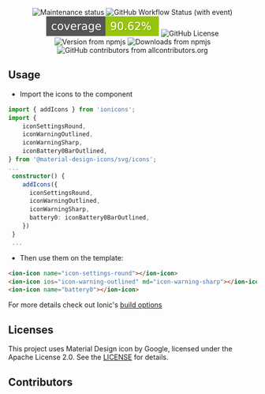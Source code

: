 <p align="center">
  <img 
      alt="Maintenance status"
      src="https://img.shields.io/maintenance/yes/2025?style=flat-square">
  <a
    href="https://github.com/robsonos/npm-packages/actions/workflows/ci.yml"
    style="color: inherit; text-decoration: none;">
    <img
      alt="GitHub Workflow Status (with event)"
      src="https://img.shields.io/github/actions/workflow/status/robsonos/npm-packages/ci.yml?style=flat-square">
  </a>
   <img
      alt="Code coverage badge"
      src="https://raw.githubusercontent.com/robsonos/npm-packages/refs/heads/main/packages/ionic-mdi/docs/coverage/badge.svg">
  <a
    href="https://www.npmjs.com/package/@robsonos/ionic-mdi"
    style="color: inherit; text-decoration: none;">
    <img 
      alt="GitHub License"
      src="https://img.shields.io/npm/l/@robsonos/ionic-mdi?style=flat-square">
  </a>
  <br />
  <a
    href="https://www.npmjs.com/package/@robsonos/ionic-mdi"
    style="color: inherit; text-decoration: none;">
    <img
      alt="Version from npmjs"
      src="https://img.shields.io/npm/v/@robsonos/ionic-mdi?style=flat-square">
  </a>
  <a
    href="https://www.npmjs.com/package/@robsonos/ionic-mdi"
    style="color: inherit; text-decoration: none;">
    <img
      alt="Downloads from npmjs"
      src="https://img.shields.io/npm/dw/@robsonos/ionic-mdi?style=flat-square">
  </a>
  <a
    href="#contributors"
    style="color: inherit; text-decoration: none;">  
    <img
        alt="GitHub contributors from allcontributors.org"
        src="https://img.shields.io/github/all-contributors/robsonos/npm-packages?style=flat-square">
  </a>
</p>

## Usage

- Import the icons to the component

```typescript
import { addIcons } from 'ionicons';
import {
    iconSettingsRound,
    iconWarningOutlined,
    iconWarningSharp,
    iconBattery0BarOutlined,
} from '@material-design-icons/svg/icons';
...
 constructor() {
    addIcons({
      iconSettingsRound,
      iconWarningOutlined,
      iconWarningSharp,
      battery0: iconBattery0BarOutlined,
    })
 }
 ...
```

- Then use them on the template:

```html
<ion-icon name="icon-settings-round"></ion-icon>
<ion-icon ios="icon-warning-outlined" md="icon-warning-sharp"></ion-icon>
<ion-icon name="battery0"></ion-icon>
```

For more details check out Ionic's [build options](https://ionicframework.com/docs/angular/build-options)

## Licenses

This project uses Material Design icon by Google, licensed under the Apache License 2.0. See the [LICENSE](LICENSE) for details.

## Contributors

<!-- ALL-CONTRIBUTORS-LIST:START - Do not remove or modify this section -->
<!-- prettier-ignore-start -->
<!-- markdownlint-disable -->

<!-- markdownlint-restore -->
<!-- prettier-ignore-end -->

<!-- ALL-CONTRIBUTORS-LIST:END -->
